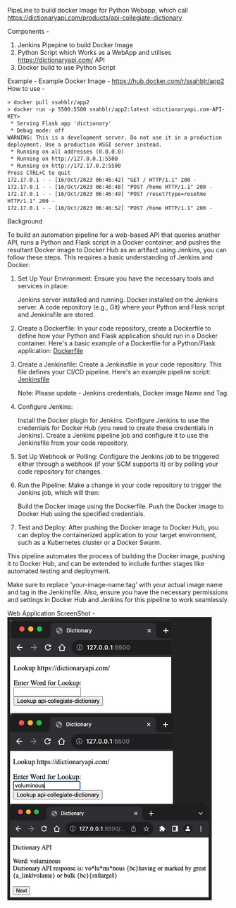 PipeLine to build docker Image for Python Webapp, which call https://dictionaryapi.com/products/api-collegiate-dictionary

Components -
1) Jenkins Pipepine to build Docker Image
2) Python Script which Works as a WebApp and utilises https://dictionaryapi.com/ API
3) Docker build to use Python Script


Example -
Example Docker Image - https://hub.docker.com/r/ssahblr/app2
How to use -
```
> docker pull ssahblr/app2
> docker run -p 5500:5500 ssahblr/app2:latest <dictionaryapi.com-API-KEY>
 * Serving Flask app 'dictionary'
 * Debug mode: off
WARNING: This is a development server. Do not use it in a production deployment. Use a production WSGI server instead.
 * Running on all addresses (0.0.0.0)
 * Running on http://127.0.0.1:5500
 * Running on http://172.17.0.2:5500
Press CTRL+C to quit
172.17.0.1 - - [16/Oct/2023 06:46:42] "GET / HTTP/1.1" 200 -
172.17.0.1 - - [16/Oct/2023 06:46:48] "POST /home HTTP/1.1" 200 -
172.17.0.1 - - [16/Oct/2023 06:46:49] "POST /reset?type=resetme HTTP/1.1" 200 -
172.17.0.1 - - [16/Oct/2023 06:46:52] "POST /home HTTP/1.1" 200 -
```

Background

To build an automation pipeline for a web-based API that queries another API, runs a Python and Flask script in a Docker container, and pushes the resultant Docker image to Docker Hub as an artifact using Jenkins, you can follow these steps. This requires a basic understanding of Jenkins and Docker:

1. Set Up Your Environment:
    Ensure you have the necessary tools and services in place:

    Jenkins server installed and running.
    Docker installed on the Jenkins server.
    A code repository (e.g., Git) where your Python and Flask script and Jenkinsfile are stored.

2. Create a Dockerfile:
    In your code repository, create a Dockerfile to define how your Python and Flask application should run in a Docker container. Here's a basic example of a Dockerfile for a Python/Flask application:
    [Dockerfile](scripts/Dockerfile)

3. Create a Jenkinsfile:
    Create a Jenkinsfile in your code repository. This file defines your CI/CD pipeline. Here's an example pipeline script:
    [Jenkinsfile](Jenkinsfile)

    Note: Please update - Jenkins credentials, Docker image Name and Tag.

4. Configure Jenkins:

    Install the Docker plugin for Jenkins.
    Configure Jenkins to use the credentials for Docker Hub (you need to create these credentials in Jenkins).
    Create a Jenkins pipeline job and configure it to use the Jenkinsfile from your code repository.

5. Set Up Webhook or Polling:
    Configure the Jenkins job to be triggered either through a webhook (if your SCM supports it) or by polling your code repository for changes.

6. Run the Pipeline:
    Make a change in your code repository to trigger the Jenkins job, which will then:

    Build the Docker image using the Dockerfile.
    Push the Docker image to Docker Hub using the specified credentials.

7. Test and Deploy:
    After pushing the Docker image to Docker Hub, you can deploy the containerized application to your target environment, such as a Kubernetes cluster or a Docker Swarm.


This pipeline automates the process of building the Docker image, pushing it to Docker Hub, and can be extended to include further stages like automated testing and deployment.

Make sure to replace 'your-image-name:tag' with your actual image name and tag in the Jenkinsfile. Also, ensure you have the necessary permissions and settings in Docker Hub and Jenkins for this pipeline to work seamlessly.

Web Application ScreenShot -
![Alt text](WebScreenShot.png?raw=true "DictionaryApi")